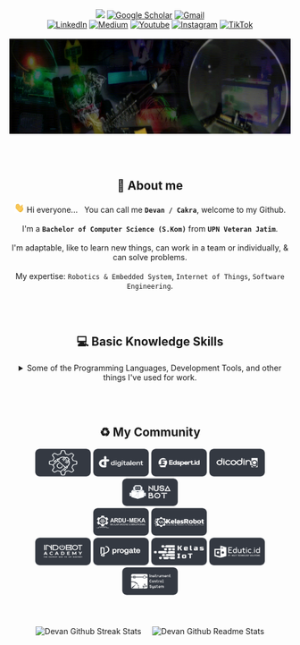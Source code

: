 <div align="center">
    <a align="center" href="https://github.com/cakraawijaya" target="_blank"><img src="https://vbr.nathanchung.dev/badge?page_id=54527592&lcolor=93062e&color=555555&style=flat-square&logo=Snapchat&hit=true"></a>
    <a align="center" href="https://scholar.google.co.id/citations?user=g3gskSsAAAAJ&hl=id/" target="_blank"><img alt="Google Scholar" src="https://img.shields.io/badge/G-%2DScholar-lightgrey?logo=google-scholar&style=flat-square&logoColor=white&color=004ad0"></a>
    <a align="center" href="mailto:devancakra6@gmail.com" target="_blank"><img alt="Gmail" src="http://img.shields.io/badge/G-%2DMail-light?logo=gmail&style=flat-square&logoColor=white&color=a10c0c"></a><br>
    <a align="center" href="https://www.linkedin.com/in/cakraawijaya" target="_blank"><img alt="LinkedIn" src="https://img.shields.io/badge/LinkedIn-light?logo=linkedin&style=flat-square&logoColor=white&color=3056c7"></a>
    <a align="center" href="https://www.medium.com/@cakraawijaya" target="_blank"><img alt="Medium" src="https://img.shields.io/badge/Medium-light?logo=medium&style=flat-square&logoColor=white&color=2d343b"></a>
    <a align="center" href="https://www.youtube.com/@cakraawijaya" target="_blank"><img alt="Youtube" src="https://img.shields.io/badge/Youtube-light?logo=youtube&style=flat-square&logoColor=white&color=c00000"></a>
    <a align="center" href="https://www.instagram.com/cakraa.wijaya" target="_blank"><img alt="Instagram" src="https://img.shields.io/badge/Instagram-light?logo=instagram&style=flat-square&logoColor=white&color=bf0069"></a>
    <a align="center" href="https://www.tiktok.com/@cakraawijaya" target="_blank"><img alt="TikTok" src="https://img.shields.io/badge/TikTok-light?logo=tiktok&style=flat-square&logoColor=white&color=2d343b"></a>
</div>

<br>

<img width="1920" height="170" src="Assets/Banner/Welcome.gif" alt="Banner IoT Engineer by Devan C.M.W">

<br><br>

<h2 id="about" align="center">👤 About me</h2>
<div align="center">
    
<img src="Assets/About/wave.gif" height="18px"> Hi everyone... &nbsp; You can call me <strong>``` Devan / Cakra ```</strong>, welcome to my Github.<br><br>I'm a <strong>``` Bachelor of Computer Science (S.Kom) ```</strong> from <strong>``` UPN Veteran Jatim ```</strong>.<br><br>I'm adaptable, like to learn new things, can work in a team or individually, & can solve problems.<br><br>My expertise: ``` Robotics & Embedded System ```, ``` Internet of Things ```, ``` Software Engineering ```.

</div>

<br><br>

<h2 id="basicknowledge" align="center">💻 Basic Knowledge Skills</h2>
<div align="center">
<details><summary>Some of the Programming Languages, Development Tools, and other things I've used for work.</summary><br>
    
<table align="center">
    <tr>
        <td align="center" width="96" height="96">
            <a href="#basicknowledge">
                <img src="Assets/Programming Language/c.png" width="48" height="48" alt="c">
            </a><br>
            <p>C</p>
        </td>
        <td align="center" width="96" height="96">
            <a href="#basicknowledge">
                <img src="Assets/Programming Language/cplusplus.png" width="48" height="48" alt="c++">
            </a><br>
            <p>C++</p>
        </td><td align="center" width="96" height="96">
            <a href="#basicknowledge">
                <img src="Assets/Programming Language/vb6.png" width="48" height="48" alt="vb6">
            </a><br>
            <p>VB 6</p>
        </td>
        <td align="center" width="96" height="96">
            <a href="#basicknowledge">
                <img src="Assets/Programming Language/js.png" width="48" height="48" alt="js">
            </a><br>
            <p>Javascript</p>
        </td>
        <td align="center" width="96" height="96">
            <a href="#basicknowledge">
                <img src="Assets/Programming Language/php.png" width="48" height="48" alt="php">
            </a><br>
            <p>PHP</p>
        </td>
        <td align="center" width="96" height="96">
            <a href="#basicknowledge">
                <img src="Assets/Programming Language/sql.png" width="48" height="48" alt="sql">
            </a><br>
            <p>SQL</p>
        </td>
        <td align="center" width="96" height="96">
            <a href="#basicknowledge">
                <img src="Assets/Programming Language/python.png" width="48" height="48" alt="python">
            </a><br>
            <p>Python</p>
        </td>
        <td align="center" width="96" height="96">
            <a href="#basicknowledge">
                <img src="Assets/Programming Language/micropython.png" width="48" height="48" alt="micropython">
            </a><br>
            <p>MicroPython</p>
        </td>
    </tr>
    <tr>
        <td align="center" width="96" height="96">
            <a href="#basicknowledge">
                <img src="Assets/Platform-Tools-Support/vscode.png" width="48" height="48" alt="vscode">
            </a><br>
            <p>VS Code</p>
        </td>
        <td align="center" width="96" height="96">
            <a href="#basicknowledge">
                <img src="Assets/Platform-Tools-Support/git.png" width="48" height="48" alt="git">
            </a><br>
            <p>Git</p>
        </td>
        <td align="center" width="96" height="96">
            <a href="#basicknowledge">
                <img src="Assets/Platform-Tools-Support/mysql.png" width="48" height="48" alt="mysql">
            </a><br>
            <p>MySQL</p>
        </td>
        <td align="center" width="96" height="96">
            <a href="#basicknowledge">
                <img src="Assets/Platform-Tools-Support/mariadb.png" width="48" height="48" alt="mariadb">
            </a><br>
            <p>MariaDB</p>
        </td>
        <td align="center" width="96" height="96">
            <a href="#basicknowledge">
                <img src="Assets/Platform-Tools-Support/mongodb.png" width="48" height="48" alt="mongodb">
            </a><br>
            <p>MongoDB</p>
        </td>
        <td align="center" width="96" height="96">
            <a href="#basicknowledge">
                <img src="Assets/Platform-Tools-Support/firebase.png" width="48" height="48" alt="firebase">
            </a><br>
            <p>Firebase</p>
        </td>
        <td align="center" width="96" height="96">
            <a href="#basicknowledge">
                <img src="Assets/Platform-Tools-Support/influxdb.png" width="48" height="48" alt="influxdb">
            </a><br>
            <p>InfluxDB</p>
        </td>
        <td align="center" width="96" height="96">
            <a href="#basicknowledge">
                <img src="Assets/Platform-Tools-Support/composer.png" width="48" height="48" alt="composer">
            </a><br>
            <p>Composer</p>
        </td>
    </tr>
    <tr>
        <td align="center" width="96" height="96">
            <a href="#basicknowledge">
                <img src="Assets/Platform-Tools-Support/ngrok.png" width="48" height="48" alt="ngrok">
            </a><br>
            <p>Ngrok</p>
        </td>
        <td align="center" width="96" height="96">
            <a href="#basicknowledge">
                <img src="Assets/Platform-Tools-Support/xampp.png" width="48" height="48" alt="xampp">
            </a><br>
            <p>Xampp</p>
        </td>
        <td align="center" width="96" height="96">
            <a href="#basicknowledge">
                <img src="Assets/Platform-Tools-Support/laragon.png" width="48" height="48" alt="laragon">
            </a><br>
            <p>Laragon</p>
        </td>
        <td align="center" width="96" height="96">
            <a href="#basicknowledge">
                <img src="Assets/Platform-Tools-Support/apache.png" width="48" height="48" alt="apache">
            </a><br>
            <p>Apache</p>
        </td> 
        <td align="center" width="96" height="96">
            <a href="#basicknowledge">
                <img src="Assets/Platform-Tools-Support/docker.png" width="48" height="48" alt="docker">
            </a><br>
            <p>Docker</p>
        </td>
        <td align="center" width="96" height="96">
            <a href="#basicknowledge">
                <img src="Assets/Platform-Tools-Support/mqttx.png" width="48" height="48" alt="mqttx">
            </a><br>
            <p>MQTTX</p>
        </td>
        <td align="center" width="96" height="96">
            <a href="#basicknowledge">
                <img src="Assets/Platform-Tools-Support/bootstrap.png" width="48" height="48" alt="bootstrap">
            </a><br>
            <p>Bootstrap</p>
        </td>
        <td align="center" width="96" height="96">
            <a href="#basicknowledge">
                <img src="Assets/Platform-Tools-Support/tailwind.png" width="48" height="48" alt="tailwind">
            </a><br>
            <p>Tailwind</p>
        </td>
    </tr>
    <tr>      
        <td align="center" width="96" height="96">
            <a href="#basicknowledge">
                <img src="Assets/Platform-Tools-Support/fontawesome.png" width="48" height="48" alt="fontawesome">
            </a><br>
            <p>Font Awesome</p>
        </td>
        <td align="center" width="96" height="96">
            <a href="#basicknowledge">
                <img src="Assets/Platform-Tools-Support/codeigniter.png" width="48" height="48" alt="codeigniter">
            </a><br>
            <p>CodeIgniter</p>
        </td>
        <td align="center" width="96" height="96">
            <a href="#basicknowledge">
                <img src="Assets/Platform-Tools-Support/laravel.png" width="48" height="48" alt="laravel">
            </a><br>
            <p>Laravel</p>
        </td>
        <td align="center" width="96" height="96">
            <a href="#basicknowledge">
                <img src="Assets/Platform-Tools-Support/nodejs.png" width="48" height="48" alt="nodejs">
            </a><br>
            <p>Node JS</p>
        </td>
        <td align="center" width="96" height="96">
            <a href="#basicknowledge">
                <img src="Assets/Platform-Tools-Support/expressjs.png" width="48" height="48" alt="expressjs">
            </a><br>
            <p>Express JS</p>
        </td>
        <td align="center" width="96" height="96">
            <a href="#basicknowledge">
                <img src="Assets/Platform-Tools-Support/reactjs.png" width="48" height="48" alt="reactjs">
            </a><br>
            <p>React JS</p>
        </td>
        <td align="center" width="96" height="96">
            <a href="#basicknowledge">
                <img src="Assets/Platform-Tools-Support/vuejs.png" width="48" height="48" alt="vuejs">
            </a><br>
            <p>Vue JS</p>
        </td> 
        <td align="center" width="96" height="96">
            <a href="#basicknowledge">
                <img src="Assets/Platform-Tools-Support/botman.png" width="48" height="48" alt="botman">
            </a><br>
            <p>Botman</p>
        </td>
    </tr>
    <tr>
        <td align="center" width="96" height="96">
            <a href="#basicknowledge">
                <img src="Assets/Platform-Tools-Support/platformio.png" width="48" height="48" alt="platformio">
            </a><br>
            <p>PlatformIO</p>
        </td>
        <td align="center" width="96" height="96">
            <a href="#basicknowledge">
                <img src="Assets/Platform-Tools-Support/kodular.png" width="48" height="48" alt="kodular">
            </a><br>
            <p>Kodular</p>
        </td>
        <td align="center" width="96" height="96">
            <a href="#basicknowledge">
                <img src="Assets/Platform-Tools-Support/mitappinventor.png" width="48" height="48" alt="mitappinventor">
            </a><br>
            <p>MIT App Inventor</p>
        </td>
        <td align="center" width="96" height="96">
            <a href="#basicknowledge">
                <img src="Assets/Platform-Tools-Support/twilio.png" width="48" height="48" alt="twilio">
            </a><br>
            <p>Twilio</p>
        </td>
        <td align="center" width="96" height="96">
            <a href="#basicknowledge">
                <img src="Assets/Platform-Tools-Support/fonnte.png" width="48" height="48" alt="fonnte">
            </a><br>
            <p>Fonnte</p>
        </td>
        <td align="center" width="96" height="96">
            <a href="#basicknowledge">
                <img src="Assets/Platform-Tools-Support/telegram.png" width="48" height="48" alt="telegram">
            </a><br>
            <p>Telegram</p>
        </td>
        <td align="center" width="96" height="96">
            <a href="#basicknowledge">
                <img src="Assets/Platform-Tools-Support/websocket.png" width="48" height="48" alt="websocket">
            </a><br>
            <p>WebSocket</p>
        </td>
        <td align="center" width="96" height="96">
            <a href="#basicknowledge">
                <img src="Assets/Platform-Tools-Support/blynk.png" width="48" height="48" alt="blynk">
            </a><br>
            <p>Blynk IoT</p>
        </td>
    </tr>
    <tr>     
        <td align="center" width="96" height="96">
            <a href="#basicknowledge">
                <img src="Assets/Platform-Tools-Support/shiftrio.png" width="48" height="48" alt="shiftrio">
            </a><br>
            <p>Shiftr.io</p>
        </td>
        <td align="center" width="96" height="96">
            <a href="#basicknowledge">
                <img src="Assets/Platform-Tools-Support/thingsboard.png" width="48" height="48" alt="thingsboard">
            </a><br>
            <p>ThingsBoard</p>
        </td>
        <td align="center" width="96" height="96">
            <a href="#basicknowledge">
                <img src="Assets/Platform-Tools-Support/ubidots.png" width="48" height="48" alt="ubidots">
            </a><br>
            <p>Ubidots</p>
        </td>
        <td align="center" width="96" height="96">
            <a href="#basicknowledge">
                <img src="Assets/Platform-Tools-Support/thingspeak.png" width="48" height="48" alt="thingspeak">
            </a><br>
            <p>Thingspeak</p>
        </td>
        <td align="center" width="96" height="96">
            <a href="#basicknowledge">
                <img src="Assets/Platform-Tools-Support/mosquitto.png" width="48" height="48" alt="mosquitto">
            </a><br>
            <p>Mosquitto</p>
        </td>   
        <td align="center" width="96" height="96">
            <a href="#basicknowledge">
                <img src="Assets/Platform-Tools-Support/iotnet.png" width="48" height="48" alt="io-t.net">
            </a><br>
            <p>io-t.net</p>
        </td>
        <td align="center" width="96" height="96">
            <a href="#basicknowledge">
                <img src="Assets/Platform-Tools-Support/antares.png" width="48" height="48" alt="antares">
            </a><br>
            <p>Antares</p>
        </td>
        <td align="center" width="96" height="96">
            <a href="#basicknowledge">
                <img src="Assets/Platform-Tools-Support/nodered.png" width="48" height="48" alt="nodered">
            </a><br>
            <p>Node Red</p>
        </td>  
    </tr>
    <tr>     
        <td align="center" width="96" height="96">
            <a href="#basicknowledge">
                <img src="Assets/Platform-Tools-Support/emqx.png" width="48" height="48" alt="emqx">
            </a><br>
            <p>EMQX</p>
        </td>  
        <td align="center" width="96" height="96">
            <a href="#basicknowledge">
                <img src="Assets/Platform-Tools-Support/hivemq.png" width="48" height="48" alt="hivemq">
            </a><br>
            <p>HiveMQ</p>
        </td>
        <td align="center" width="96" height="96">
            <a href="#basicknowledge">
                <img src="Assets/Platform-Tools-Support/thingerio.png" width="48" height="48" alt="thingerio">
            </a><br>
            <p>Thinger.io</p>
        </td>  
        <td align="center" width="96" height="96">
            <a href="#basicknowledge">
                <img src="Assets/Platform-Tools-Support/grafana.png" width="48" height="48" alt="grafana">
            </a><br>
            <p>Grafana</p>
        </td>  
        <td align="center" width="96" height="96">
            <a href="#basicknowledge">
                <img src="Assets/Platform-Tools-Support/arduino.png" width="48" height="48" alt="arduino">
            </a><br>
            <p>Arduino</p>
        </td>
        <td align="center" width="96" height="96">
            <a href="#basicknowledge">
                <img src="Assets/Platform-Tools-Support/atmel.png" width="48" height="48" alt="atmel">
            </a><br>
            <p>Atmel</p>
        </td>
        <td align="center" width="96" height="96">
            <a href="#basicknowledge">
                <img src="Assets/Platform-Tools-Support/espressif.png" width="48" height="48" alt="espressif">
            </a><br>
            <p>Espressif</p>
        </td>
        <td align="center" width="96" height="96">
            <a href="#basicknowledge">
                <img src="Assets/Platform-Tools-Support/stm.png" width="48" height="48" alt="stm">
            </a><br>
            <p>STM</p>
        </td>
    </tr>
    <tr>      
        <td align="center" width="96" height="96">
            <a href="#basicknowledge">
                <img src="Assets/Platform-Tools-Support/raspberry.png" width="48" height="48" alt="raspberry">
            </a><br>
            <p>Raspberry</p>
        </td>
        <td align="center" width="96" height="96">
            <a href="#basicknowledge">
                <img src="Assets/Platform-Tools-Support/eagle.png" width="48" height="48" alt="eagle">
            </a><br>
            <p>Autodesk Eagle</p>
        </td>
        <td align="center" width="96" height="96">
            <a href="#basicknowledge">
                <img src="Assets/Platform-Tools-Support/easyeda.png" width="48" height="48" alt="easyeda">
            </a><br>
            <p>EasyEDA</p>
        </td>
        <td align="center" width="96" height="96">
            <a href="#basicknowledge">
                <img src="Assets/Platform-Tools-Support/matlab.png" width="48" height="48" alt="matlab">
            </a><br>
            <p>Matlab</p>
        </td>
        <td align="center" width="96" height="96">
            <a href="#basicknowledge">
                <img src="Assets/Platform-Tools-Support/gas.png" width="48" height="48" alt="gas">
            </a><br>
            <p>Google Apps Script</p>
        </td>  
        <td align="center" width="96" height="96">
            <a href="#basicknowledge">
                <img src="Assets/Platform-Tools-Support/photoshop.png" width="48" height="48" alt="photoshop">
            </a><br>
            <p>Adobe Photoshop</p>
        </td>
    </tr>
</table>
</div>
</details>

<br><br>

<h2 id="sosmedandacademicrecords" align="center">♻️ My Community</h2>
<div id="community" align="center">
  <a align="center" href="https://www.instagram.com/robotics.upnjatim/" target="_blank"><img width="100" height="50" alt="Robotics UPN Community" src="Assets/Community/logo_robotics_upn.png"></a>
  <a align="center" href="https://digitalent.komdigi.go.id/" target="_blank"><img width="100" height="50" alt="DTS PROA Alumnus" src="Assets/Community/logo_digitalent.png"></a>
  <a align="center" href="https://edspert.id/" target="_blank"><img width="100" height="50" alt="Edspert Community" src="Assets/Community/logo_edspert.id.png"></a>
  <a align="center" href="https://www.dicoding.com/" target="_blank"><img width="100" height="50" alt="Dicoding Community" src="Assets/Community/logo_dicoding.png"></a>
  <a align="center" href="https://nusabot.id/" target="_blank"><img width="100" height="50" alt="Nusabot Community" src="Assets/Community/logo_nusabot.png"></a>
  <br>
  <a align="center" href="https://t.me/ardumeka" target="_blank"><img width="100" height="50" alt="Ardumeka Community" src="Assets/Community/logo_ardumeka.png"></a>
  <a align="center" href="https://t.me/kelasrobotgrup" target="_blank"><img width="100" height="50" alt="Kelas Robot Community" src="Assets/Community/logo_kelas_robot.png"></a>
  <br>
  <a align="center" href="https://indobot.co.id/" target="_blank"><img width="100" height="50" alt="Indobot Community" src="Assets/Community/logo_indobot.png"></a>
  <a align="center" href="https://progate.com/" target="_blank"><img width="100" height="50" alt="Progate Community" src="Assets/Community/logo_progate.png"></a>
  <a align="center" href="https://kelasiot.id/" target="_blank"><img width="100" height="50" alt="ICS Community" src="Assets/Community/logo_kelas_iot.png"></a>
  <a align="center" href="https://edutic.id/" target="_blank"><img width="100" height="50" alt="Edutic Community" src="Assets/Community/logo_edutic.id.png"></a>
  <a align="center" href="https://www.ics-cademy.com/" target="_blank"><img width="100" height="50" alt="ICS Community" src="Assets/Community/logo_ics.png"></a>
</div><br><br><br>

<div class="container" id="githubstats" align="center">
  <img align="center" alt="Devan Github Streak Stats" src="https://streak-stats.demolab.com/?user=cakraawijaya&show_icons=true&hide_border=true&mode=weekly&layout=compact&theme=algolia">&nbsp;&nbsp;&nbsp;&nbsp;
      
  <img align="center" alt="Devan Github Readme Stats" src="https://github-readme-stats.vercel.app/api/top-langs/?username=cakraawijaya&show_icons=true&hide=scss&hide_border=true&count_private=true&include_all_commits=true&layout=compact&theme=algolia">
</div>
